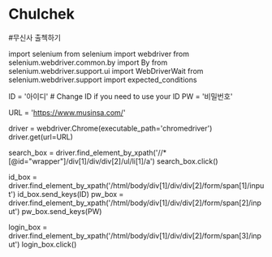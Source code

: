# Chulchek
#무신사 출첵하기


import selenium
from selenium import webdriver
from selenium.webdriver.common.by import By
from selenium.webdriver.support.ui import WebDriverWait
from selenium.webdriver.support import expected_conditions

ID = '아이디' # Change ID if you need to use your ID
PW = '비밀번호'

URL = 'https://www.musinsa.com/'

driver = webdriver.Chrome(executable_path='chromedriver')
driver.get(url=URL)

search_box = driver.find_element_by_xpath('//*[@id="wrapper"]/div[1]/div/div[2]/ul/li[1]/a')
search_box.click()

id_box = driver.find_element_by_xpath('/html/body/div[1]/div/div[2]/form/span[1]/input')
id_box.send_keys(ID)
pw_box = driver.find_element_by_xpath('/html/body/div[1]/div/div[2]/form/span[2]/input')
pw_box.send_keys(PW)

login_box = driver.find_element_by_xpath('/html/body/div[1]/div/div[2]/form/span[3]/input')
login_box.click()

